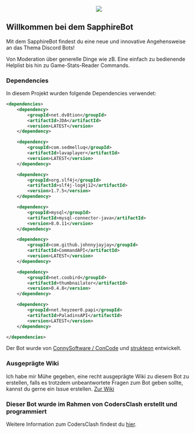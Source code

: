 <p align="center">
  <img src="https://www2.pic-upload.de/img/35635763/log_text-no_shadow.png"/>
</p>

## Willkommen bei dem SapphireBot

Mit dem SapphireBot findest du eine neue und innovative Angehensweise an das Thema Discord Bots!

Von Moderation über generelle Dinge wie zB. Eine einfach zu bedienende Helplist bis hin zu Game-Stats-Reader Commands.

### Dependencies

In diesem Projekt wurden folgende Dependencies verwendet:

```xml
<dependencies>
    <dependency>
        <groupId>net.dv8tion</groupId>
        <artifactId>JDA</artifactId>
        <version>LATEST</version>
    </dependency>

    <dependency>
        <groupId>com.sedmelluq</groupId>
        <artifactId>lavaplayer</artifactId>
        <version>LATEST</version>
    </dependency>

    <dependency>
        <groupId>org.slf4j</groupId>
        <artifactId>slf4j-log4j12</artifactId>
        <version>1.7.5</version>
    </dependency>

    <dependency>
        <groupId>mysql</groupId>
        <artifactId>mysql-connector-java</artifactId>
        <version>8.0.11</version>
    </dependency>

    <dependency>
        <groupId>com.github.johnnyjayjay</groupId>
        <artifactId>CommandAPI</artifactId>
        <version>LATEST</version>
    </dependency>

    <dependency>
        <groupId>net.coobird</groupId>
        <artifactId>thumbnailator</artifactId>
        <version>0.4.8</version>
    </dependency>

    <dependency>
        <groupId>net.heyzeer0.papi</groupId>
        <artifactId>PaladinsAPI</artifactId>
        <version>LATEST</version>
    </dependency>

</dependencies>
```

Der Bot wurde von [ConnySoftware / ConCode](https://github.com/ConCodeDC) und [strukteon](http://github.com/strukteon/) entwickelt.

### Ausgeprägte Wiki

Ich habe mir Mühe gegeben, eine recht ausgeprägte Wiki zu diesem Bot zu erstellen, falls es trotzdem unbeantwortete Fragen zum Bot geben sollte, kannst du gerne ein Issue erstellen. [Zur Wiki](https://github.com/ConCodeDC/SapphireBot/wiki)

### Dieser Bot wurde im Rahmen von CodersClash erstellt und programmiert

Weitere Information zum CodersClash findest du [hier](http://discord.zekro.de).
